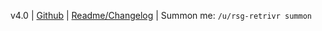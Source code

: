 v4.0 | [Github](https://github.com/fterh/rsg-retrivr) | [Readme/Changelog](https://github.com/fterh/rsg-retrivr/blob/master/README.md) | Summon me: `/u/rsg-retrivr summon`
